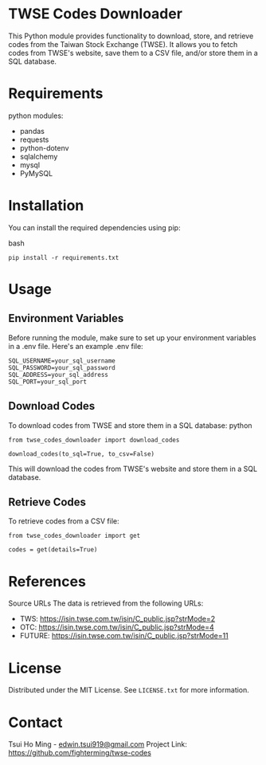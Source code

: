 # TWSE Codes Downloader

This Python module provides functionality to download, store, and retrieve codes from the Taiwan Stock Exchange (TWSE). It allows you to fetch codes from TWSE's website, save them to a CSV file, and/or store them in a SQL database.

# Requirements
python modules:
- pandas
- requests
- python-dotenv
- sqlalchemy
- mysql
- PyMySQL

# Installation

You can install the required dependencies using pip:

bash
```
pip install -r requirements.txt
```

# Usage


## Environment Variables
Before running the module, make sure to set up your environment variables in a .env file. Here's an example .env file:
```
SQL_USERNAME=your_sql_username
SQL_PASSWORD=your_sql_password
SQL_ADDRESS=your_sql_address
SQL_PORT=your_sql_port
```


## Download Codes
To download codes from TWSE and store them in a SQL database:
python
```
from twse_codes_downloader import download_codes

download_codes(to_sql=True, to_csv=False)
```
This will download the codes from TWSE's website and store them in a SQL database.


## Retrieve Codes
To retrieve codes from a CSV file:
```
from twse_codes_downloader import get

codes = get(details=True)
```

# References
Source URLs
The data is retrieved from the following URLs:

- TWS: https://isin.twse.com.tw/isin/C_public.jsp?strMode=2
- OTC: https://isin.twse.com.tw/isin/C_public.jsp?strMode=4
- FUTURE: https://isin.twse.com.tw/isin/C_public.jsp?strMode=11

# License
Distributed under the MIT License. See `LICENSE.txt` for more information.

# Contact
Tsui Ho Ming - edwin.tsui919@gmail.com
Project Link: https://github.com/fighterming/twse-codes